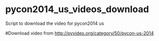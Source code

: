 pycon2014_us_videos_download
============================

Script to download the video for pycon2014 us

#Download video from <http://pyvideo.org/category/50/pycon-us-2014> 

